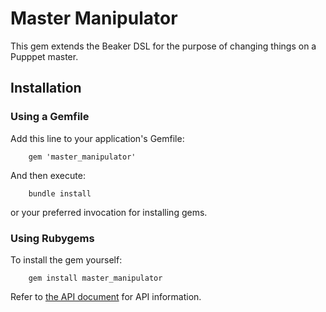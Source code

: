 
# Master Manipulator

This gem extends the Beaker DSL for the purpose of changing things on a
Pupppet master.

## Installation

### Using a Gemfile

Add this line to your application's Gemfile:

```
    gem 'master_manipulator'
```

And then execute:

```
    bundle install
```

or your preferred invocation for installing gems.

### Using Rubygems

To install the gem yourself:


```
    gem install master_manipulator
```

Refer to [the API document](doc/apiref.md) for API information.
